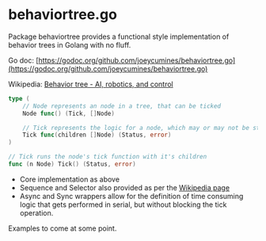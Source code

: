 # behaviortree.go

Package behaviortree provides a functional style implementation of behavior trees
in Golang with no fluff.

Go doc: [https://godoc.org/github.com/joeycumines/behaviortree.go](https://godoc.org/github.com/joeycumines/behaviortree.go)

Wikipedia: [Behavior tree - AI, robotics, and control](https://en.wikipedia.org/wiki/Behavior_tree_(artificial_intelligence,_robotics_and_control))

```go
type (
	// Node represents an node in a tree, that can be ticked
	Node func() (Tick, []Node)

	// Tick represents the logic for a node, which may or may not be stateful
	Tick func(children []Node) (Status, error)
)

// Tick runs the node's tick function with it's children
func (n Node) Tick() (Status, error)
```

- Core implementation as above
- Sequence and Selector also provided as per the
    [Wikipedia page](https://en.wikipedia.org/wiki/Behavior_tree_(artificial_intelligence,_robotics_and_control))
- Async and Sync wrappers allow for the definition of time consuming logic that gets performed 
    in serial, but without blocking the tick operation.

Examples to come at some point.
